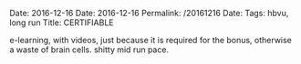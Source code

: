 Date: 2016-12-16
Date: 2016-12-16
Permalink: /20161216
Date: 
Tags: hbvu, long run
Title: CERTIFIABLE
  
e-learning, with videos, just because it is required for the bonus, otherwise a waste of brain cells. shitty mid run pace.